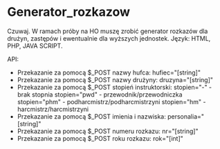 # Generator_rozkazow
Czuwaj. W ramach próby na HO muszę zrobić generator rozkazów dla drużyn, zastępów i ewentualnie dla wyższych jednostek. Język: HTML, PHP, JAVA SCRIPT.

API:
* Przekazanie za pomocą $_POST nazwy hufca:
    hufiec="[string]"
* Przekazanie za pomocą $_POST nazwy drużyny:
    druzyna="[string]"
* Przekazanie za pomocą $_POST stopień instruktorski:
    stopien="-"     - brak stopnia
    stopien="pwd"   - przewodnik/przewodniczka
    stopien="phm"   - podharcmistrz/podharcmistrzyni
    stopien="hm"    - harcmistrz/harcmistrzyni
* Przekazanie za pomocą $_POST imienia i nazwiska:
    personalia="[string]"
* Przekazanie za pomocą $_POST numeru rozkazu:
    nr="[string]"
* Przekazanie za pomocą $_POST roku rozkazu:
    rok="[int]"